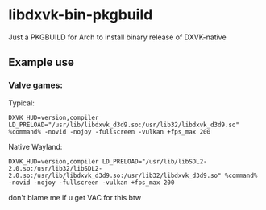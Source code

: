 # libdxvk-bin-pkgbuild
Just a PKGBUILD for Arch to install binary release of DXVK-native

## Example use

### Valve games:
Typical:
```
DXVK_HUD=version,compiler LD_PRELOAD="/usr/lib/libdxvk_d3d9.so:/usr/lib32/libdxvk_d3d9.so" %command% -novid -nojoy -fullscreen -vulkan +fps_max 200
```

Native Wayland:
```
DXVK_HUD=version,compiler LD_PRELOAD="/usr/lib/libSDL2-2.0.so:/usr/lib32/libSDL2-2.0.so:/usr/lib/libdxvk_d3d9.so:/usr/lib32/libdxvk_d3d9.so" %command% -novid -nojoy -fullscreen -vulkan +fps_max 200
```

don't blame me if u get VAC for this btw
